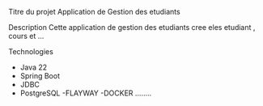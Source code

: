  Titre du projet
 Application de Gestion des etudiants 

  Description
  Cette application de gestion des etudiants cree eles etudiant , cours et ...

  Technologies
- Java 22
- Spring Boot
- JDBC
- PostgreSQL 
-FLAYWAY
-DOCKER
........

